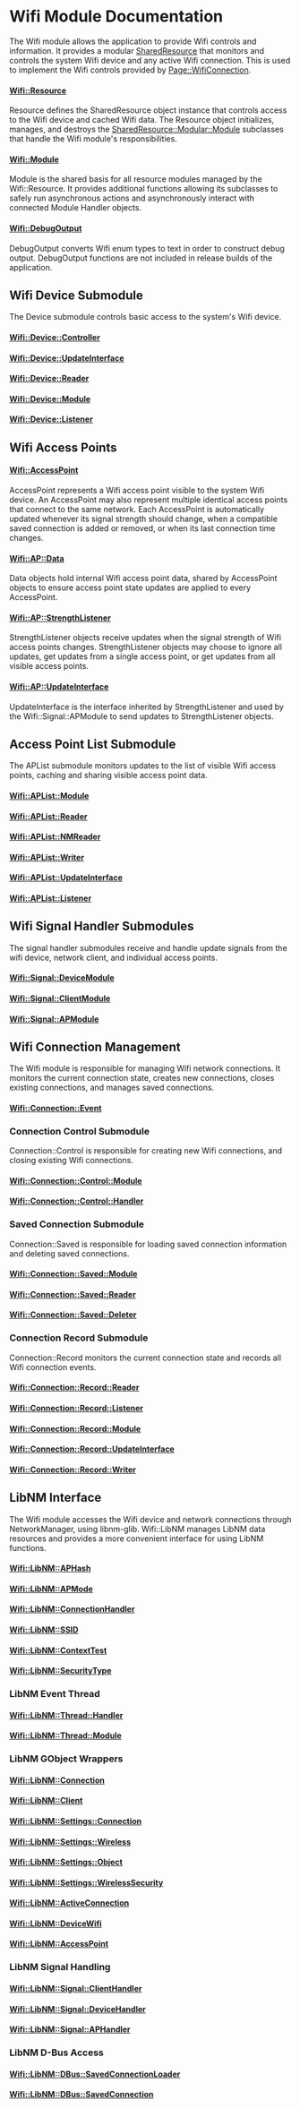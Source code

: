# Wifi Module Documentation
The Wifi module allows the application to provide Wifi controls and information. It provides a modular [SharedResource](./SharedResource.md) that monitors and controls the system Wifi device and any active Wifi connection. This is used to implement the Wifi controls provided by [Page\::WifiConnection](../../Source/GUI/Page/PageTypes/Page_WifiConnection.h).

#### [Wifi\::Resource](../../Source/System/Wifi/Wifi_Resource.h)
Resource defines the SharedResource object instance that controls access to the Wifi device and cached Wifi data. The Resource object initializes, manages, and destroys the [SharedResource\::Modular\::Module](../../Source/Framework/SharedResource/Modular/SharedResource_Modular_Module.h) subclasses that handle the Wifi module's responsibilities.

#### [Wifi\::Module](../../Source/System/Wifi/Wifi_Module.h)
Module is the shared basis for all resource modules managed by the Wifi\::Resource. It provides additional functions allowing its subclasses to safely run asynchronous actions and asynchronously interact with connected Module Handler objects.

#### [Wifi\::DebugOutput](../../Source/System/Wifi/Wifi_DebugOutput.h)
DebugOutput converts Wifi enum types to text in order to construct debug output. DebugOutput functions are not included in release builds of the application.

## Wifi Device Submodule
The Device submodule controls basic access to the system's Wifi device.

#### [Wifi\::Device\::Controller](../../Source/System/Wifi/Device/Wifi_Device_Controller.h)

#### [Wifi\::Device\::UpdateInterface](../../Source/System/Wifi/Device/Wifi_Device_UpdateInterface.h)

#### [Wifi\::Device\::Reader](../../Source/System/Wifi/Device/Wifi_Device_Reader.h)

#### [Wifi\::Device\::Module](../../Source/System/Wifi/Device/Wifi_Device_Module.h)

#### [Wifi\::Device\::Listener](../../Source/System/Wifi/Device/Wifi_Device_Listener.h)

## Wifi Access Points

#### [Wifi\::AccessPoint](../../Source/System/Wifi/Wifi_AccessPoint.h)
AccessPoint represents a Wifi access point visible to the system Wifi device. An AccessPoint may also represent multiple identical access points that connect to the same network. Each AccessPoint is automatically updated whenever its signal strength should change, when a compatible saved connection is added or removed, or when its last connection time changes.

#### [Wifi\::AP\::Data](../../Source/System/Wifi/AP/Wifi_AP_Data.h)
Data objects hold internal Wifi access point data, shared by AccessPoint objects to ensure access point state updates are applied to every AccessPoint.

#### [Wifi\::AP\::StrengthListener](../../Source/System/Wifi/AP/Wifi_AP_StrengthListener.h)
StrengthListener objects receive updates when the signal strength of Wifi access points changes. StrengthListener objects may choose to ignore all updates, get updates from a single access point, or get updates from all visible access points.

#### [Wifi\::AP\::UpdateInterface](../../Source/System/Wifi/AP/Wifi_AP_UpdateInterface.h)
UpdateInterface is the interface inherited by StrengthListener and used by the Wifi\::Signal\::APModule to send updates to StrengthListener objects.

## Access Point List Submodule
The APList submodule monitors updates to the list of visible Wifi access points, caching and sharing visible access point data.

#### [Wifi\::APList\::Module](../../Source/System/Wifi/APList/Wifi_APList_Module.h)

#### [Wifi\::APList\::Reader](../../Source/System/Wifi/APList/Wifi_APList_Reader.h)

#### [Wifi\::APList\::NMReader](../../Source/System/Wifi/APList/Wifi_APList_NMReader.h)

#### [Wifi\::APList\::Writer](../../Source/System/Wifi/APList/Wifi_APList_Writer.h)

#### [Wifi\::APList\::UpdateInterface](../../Source/System/Wifi/APList/Wifi_APList_UpdateInterface.h)

#### [Wifi\::APList\::Listener](../../Source/System/Wifi/APList/Wifi_APList_Listener.h)

## Wifi Signal Handler Submodules
The signal handler submodules receive and handle update signals from the wifi device, network client, and individual access points.

#### [Wifi\::Signal\::DeviceModule](../../Source/System/Wifi/Signal/Wifi_Signal_DeviceModule.h)

#### [Wifi\::Signal\::ClientModule](../../Source/System/Wifi/Signal/Wifi_Signal_ClientModule.h)

#### [Wifi\::Signal\::APModule](../../Source/System/Wifi/Signal/Wifi_Signal_APModule.h)

## Wifi Connection Management
The Wifi module is responsible for managing Wifi network connections. It monitors the current connection state, creates new connections, closes existing connections, and manages saved connections.

#### [Wifi\::Connection\::Event](../../Source/System/Wifi/Connection/Wifi_Connection_Event.h)

### Connection Control Submodule
Connection\::Control is responsible for creating new Wifi connections, and closing existing Wifi connections.

#### [Wifi\::Connection\::Control\::Module](../../Source/System/Wifi/Connection/Control/Wifi_Connection_Control_Module.h)

#### [Wifi\::Connection\::Control\::Handler](../../Source/System/Wifi/Connection/Control/Wifi_Connection_Control_Handler.h)

### Saved Connection Submodule
Connection\::Saved is responsible for loading saved connection information and deleting saved connections.

#### [Wifi\::Connection\::Saved\::Module](../../Source/System/Wifi/Connection/Saved/Wifi_Connection_Saved_Module.h)

#### [Wifi\::Connection\::Saved\::Reader](../../Source/System/Wifi/Connection/Saved/Wifi_Connection_Saved_Reader.h)

#### [Wifi\::Connection\::Saved\::Deleter](../../Source/System/Wifi/Connection/Saved/Wifi_Connection_Saved_Deleter.h)

### Connection Record Submodule
Connection\::Record monitors the current connection state and records all Wifi connection events.

#### [Wifi\::Connection\::Record\::Reader](../../Source/System/Wifi/Connection/Record/Wifi_Connection_Record_Reader.h)

#### [Wifi\::Connection\::Record\::Listener](../../Source/System/Wifi/Connection/Record/Wifi_Connection_Record_Listener.h)

#### [Wifi\::Connection\::Record\::Module](../../Source/System/Wifi/Connection/Record/Wifi_Connection_Record_Module.h)

#### [Wifi\::Connection\::Record\::UpdateInterface](../../Source/System/Wifi/Connection/Record/Wifi_Connection_Record_UpdateInterface.h)

#### [Wifi\::Connection\::Record\::Writer](../../Source/System/Wifi/Connection/Record/Wifi_Connection_Record_Writer.h)

## LibNM Interface
The Wifi module accesses the Wifi device and network connections through NetworkManager, using libnm-glib. Wifi\::LibNM manages LibNM data resources and provides a more convenient interface for using LibNM functions.

#### [Wifi\::LibNM\::APHash](../../Source/System/Wifi/LibNM/Wifi_LibNM_APHash.h)

#### [Wifi\::LibNM\::APMode](../../Source/System/Wifi/LibNM/Wifi_LibNM_APMode.h)

#### [Wifi\::LibNM\::ConnectionHandler](../../Source/System/Wifi/LibNM/Wifi_LibNM_ConnectionHandler.h)

#### [Wifi\::LibNM\::SSID](../../Source/System/Wifi/LibNM/Wifi_LibNM_SSID.h)

#### [Wifi\::LibNM\::ContextTest](../../Source/System/Wifi/LibNM/Wifi_LibNM_ContextTest.h)

#### [Wifi\::LibNM\::SecurityType](../../Source/System/Wifi/LibNM/Wifi_LibNM_SecurityType.h)

### LibNM Event Thread

#### [Wifi\::LibNM\::Thread\::Handler](../../Source/System/Wifi/LibNM/Thread/Wifi_LibNM_Thread_Handler.h)

#### [Wifi\::LibNM\::Thread\::Module](../../Source/System/Wifi/LibNM/Thread/Wifi_LibNM_Thread_Module.h)

### LibNM GObject Wrappers

#### [Wifi\::LibNM\::Connection](../../Source/System/Wifi/LibNM/GObjects/Owned/Wifi_LibNM_Connection.h)

#### [Wifi\::LibNM\::Client](../../Source/System/Wifi/LibNM/GObjects/Owned/Wifi_LibNM_Client.h)

#### [Wifi\::LibNM\::Settings\::Connection](../../Source/System/Wifi/LibNM/GObjects/Owned/Settings/Wifi_LibNM_Settings_Connection.h)

#### [Wifi\::LibNM\::Settings\::Wireless](../../Source/System/Wifi/LibNM/GObjects/Owned/Settings/Wifi_LibNM_Settings_Wireless.h)

#### [Wifi\::LibNM\::Settings\::Object](../../Source/System/Wifi/LibNM/GObjects/Owned/Settings/Wifi_LibNM_Settings_Object.h)

#### [Wifi\::LibNM\::Settings\::WirelessSecurity](../../Source/System/Wifi/LibNM/GObjects/Owned/Settings/Wifi_LibNM_Settings_WirelessSecurity.h)

#### [Wifi\::LibNM\::ActiveConnection](../../Source/System/Wifi/LibNM/GObjects/Borrowed/Wifi_LibNM_ActiveConnection.h)

#### [Wifi\::LibNM\::DeviceWifi](../../Source/System/Wifi/LibNM/GObjects/Borrowed/Wifi_LibNM_DeviceWifi.h)

#### [Wifi\::LibNM\::AccessPoint](../../Source/System/Wifi/LibNM/GObjects/Borrowed/Wifi_LibNM_AccessPoint.h)

### LibNM Signal Handling

#### [Wifi\::LibNM\::Signal\::ClientHandler](../../Source/System/Wifi/LibNM/Signal/Wifi_LibNM_Signal_ClientHandler.h)

#### [Wifi\::LibNM\::Signal\::DeviceHandler](../../Source/System/Wifi/LibNM/Signal/Wifi_LibNM_Signal_DeviceHandler.h)

#### [Wifi\::LibNM\::Signal\::APHandler](../../Source/System/Wifi/LibNM/Signal/Wifi_LibNM_Signal_APHandler.h)

### LibNM D-Bus Access

#### [Wifi\::LibNM\::DBus\::SavedConnectionLoader](../../Source/System/Wifi/LibNM/DBus/Wifi_LibNM_DBus_SavedConnectionLoader.h)

#### [Wifi\::LibNM\::DBus\::SavedConnection](../../Source/System/Wifi/LibNM/DBus/Wifi_LibNM_DBus_SavedConnection.h)

